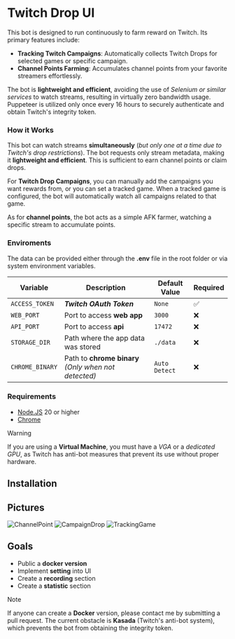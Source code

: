 # Twitch Drop UI

This bot is designed to run continuously to farm reward on Twitch. Its primary features include:

-   **Tracking Twitch Campaigns**: Automatically collects Twitch Drops for selected games or specific campaign.
-   **Channel Points Farming**: Accumulates channel points from your favorite streamers effortlessly.

The bot is **lightweight and efficient**, avoiding the use of _Selenium or similar services_ to watch streams, resulting in virtually zero bandwidth usage. Puppeteer is utilized only once every 16 hours to securely authenticate and obtain Twitch's integrity token.

### How it Works

This bot can watch streams **simultaneously** (_but only one at a time due to Twitch's drop restrictions_). The bot requests only stream metadata, making it **lightweight and efficient**. This is sufficient to earn channel points or claim drops.

For **Twitch Drop Campaigns**, you can manually add the campaigns you want rewards from, or you can set a tracked game. When a tracked game is configured, the bot will automatically watch all campaigns related to that game.

As for **channel points**, the bot acts as a simple AFK farmer, watching a specific stream to accumulate points.

### Enviroments

The data can be provided either through the **.env** file in the root folder or via system environment variables.

| Variable        | Description                                          | Default Value | Required |
| --------------- | ---------------------------------------------------- | ------------- | -------- |
| `ACCESS_TOKEN`  | **_Twitch OAuth Token_**                             | `None`        | ✅       |
| `WEB_PORT`      | Port to access **web app**                           | `3000`        | ❌       |
| `API_PORT`      | Port to access **api**                               | `17472`       | ❌       |
| `STORAGE_DIR`   | Path where the app data was stored                   | `./data`      | ❌       |
| `CHROME_BINARY` | Path to **chrome binary** _(Only when not detected)_ | `Auto Detect` | ❌       |

### Requirements

-   [Node.JS](https://nodejs.org/en/download) 20 or higher
-   [Chrome](https://www.google.com/intl/it_it/chrome/)

> [!WARNING]  
> If you are using a **Virtual Machine**, you must have a _VGA_ or a _dedicated GPU_, as Twitch has anti-bot measures that prevent its use without proper hardware.

## Installation

## Pictures

![ChannelPoint](https://github.com/user-attachments/assets/f096ffd4-f16a-4602-97cf-37bd9dfcf104)
![CampaignDrop](https://github.com/user-attachments/assets/b9ad4a37-dd54-4612-8bd1-445a44f4561d)
![TrackingGame](https://github.com/user-attachments/assets/815ca630-8046-42be-85ea-1c852720d4f8)

## Goals

-   Public a **docker version**
-   Implement **setting** into UI
-   Create a **recording** section
-   Create a **statistic** section

> [!NOTE]  
> If anyone can create a **Docker** version, please contact me by submitting a pull request. The current obstacle is **Kasada** (Twitch's anti-bot system), which prevents the bot from obtaining the integrity token.
